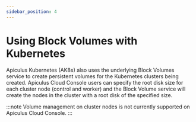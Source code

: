 ```yaml
---
sidebar_position: 4
---
```

# Using Block Volumes with Kubernetes

Apiculus Kubernetes (AK8s) also uses the underlying Block Volumes service to create persistent volumes for the Kubernetes clusters being created. Apiculus Cloud Console users can specify the root disk size for each cluster node (control and worker) and the Block Volume service will create the nodes in the cluster with a root disk of the specified size.

:::note
Volume management on cluster nodes is not currently supported on Apiculus Cloud Console.
:::



